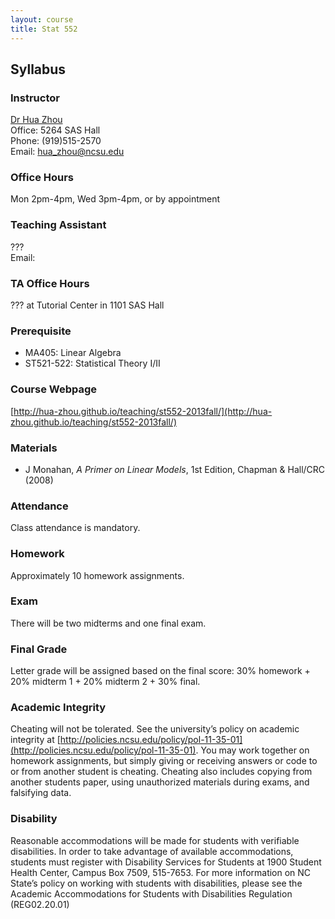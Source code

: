 ```yaml
---
layout: course
title: Stat 552
---
```


## Syllabus

### Instructor

[Dr Hua Zhou](http://hua-zhou.github.io/)  
Office: 5264 SAS Hall  
Phone: (919)515-2570  
Email: <hua_zhou@ncsu.edu>  

### Office Hours

Mon 2pm-4pm, Wed 3pm-4pm, or by appointment

### Teaching Assistant

???  
Email: <???>

### TA Office Hours

??? at Tutorial Center in 1101 SAS Hall

### Prerequisite

* MA405: Linear Algebra
* ST521-522: Statistical Theory I/II

### Course Webpage

[http://hua-zhou.github.io/teaching/st552-2013fall/](http://hua-zhou.github.io/teaching/st552-2013fall/)

### Materials

* J Monahan, _A Primer on Linear Models_, 1st Edition, Chapman & Hall/CRC (2008)

### Attendance

Class attendance is mandatory.

### Homework

Approximately 10 homework assignments.

### Exam

There will be two midterms and one final exam.

### Final Grade

Letter grade will be assigned based on the final score: 30% homework + 20% midterm 1 + 20% midterm 2 + 30% final.

### Academic Integrity

Cheating will not be tolerated. See the university’s policy on academic integrity at [http://policies.ncsu.edu/policy/pol-11-35-01](http://policies.ncsu.edu/policy/pol-11-35-01). You may work together on homework assignments, but simply giving or receiving answers or code to or from another student is cheating. Cheating also includes copying from another students paper, using unauthorized materials during exams, and falsifying data.

### Disability

Reasonable accommodations will be made for students with verifiable disabilities. In order to take advantage of available accommodations, students must register with Disability Services for Students at 1900 Student Health Center, Campus Box 7509, 515-7653. For more information on NC State’s policy on working with students with disabilities, please see the Academic Accommodations for Students with Disabilities Regulation (REG02.20.01)